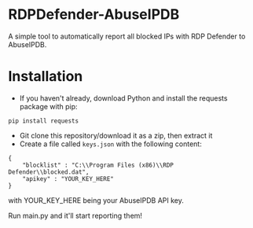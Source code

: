 # RDPDefender-AbuseIPDB
A simple tool to automatically report all blocked IPs with RDP Defender to AbuseIPDB.

# Installation
- If you haven't already, download Python and install the requests package with pip:
```
pip install requests
```
- Git clone this repository/download it as a zip, then extract it
- Create a file called `keys.json` with the following content:

```
{
    "blocklist" : "C:\\Program Files (x86)\\RDP Defender\\blocked.dat",
    "apikey" : "YOUR_KEY_HERE"
}
```

with YOUR_KEY_HERE being your AbuseIPDB API key.

Run main.py and it'll start reporting them!
